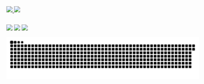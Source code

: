 <div>
  <a href="https://github.com/JulianoPadoinVieira">
  <img height="180em" src="https://github-readme-stats.vercel.app/api?username=JulianoPadoinVieira&show_icons=true&theme=dracula&include_all_commits=true&count_private=true"/>
  <img height="180em" src="https://github-readme-stats.vercel.app/api/top-langs/?username=JulianoPadoinVieira&layout=compact&langs_count=7&theme=dracula"/>
</div>
  
  ##
 
<div>
  <a href="https://www.instagram.com/julianolasagrada/ target="_blank"><img src="https://img.shields.io/badge/-Instagram-%23E4405F?style=for-the-badge&logo=instagram&logoColor=white" target="_blank"></a>
  <a href = "mailto:proprietyofkurd@hotmail.com"><img src="https://img.shields.io/badge/Microsoft_Outlook-0078D4?style=for-the-badge&logo=microsoft-outlook&logoColor=white" target="_blank"></a>  
  <a href="https://www.linkedin.com/in/juliano-padoin-vieira-40b911181/" target="_blank"><img src="https://img.shields.io/badge/-LinkedIn-%230077B5?style=for-the-badge&logo=linkedin&logoColor=white" target="_blank"></a> 
 
  ![Snake animation](https://github.com/JulianoPadoinVieira/JulianoPadoinVieira/blob/output/github-contribution-grid-snake.svg)
 
</div>
